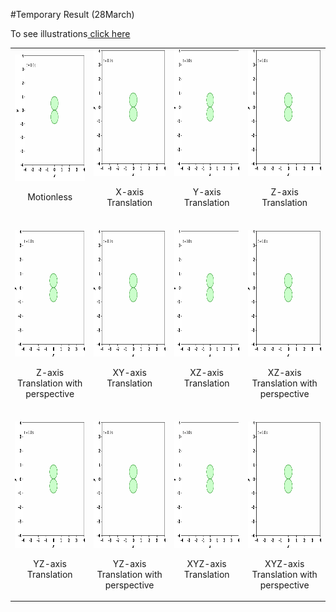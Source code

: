 #Temporary Result (28March)

To see illustrations<a href="https://docs.google.com/document/d/1sPUEbgdDKk0lN3tvGKjdI0X0MHleW4hW2XIJrxzFCg0/edit?usp=sharing" target="_blank"> click here</a>


<table>
  <tr>
    <td>
        <img src="trans/000000.gif" alt="Observation video Ishikawa" style="width:216px;height:202px;">
        <p align="center"> Motionless</p>
    </td>
    <td>
        <img src="trans/100000.gif" alt="Observation video Ishikawa" style="width:216px;height:202px;">
        <p align="center"> X-axis Translation</p>
    </td>
    <td>
        <img src="trans/010000.gif" alt="Observation video Ishikawa" style="width:216px;height:202px;">
        <p align="center"> Y-axis Translation</p>
    </td>
    <td>
        <img src="trans/001000.gif" alt="Observation video Ishikawa" style="width:216px;height:202px;">
        <p align="center"> Z-axis Translation</p>
    </td>
  </tr>
  <tr>
    <td>
        <br>
        <img src="trans/001000-pers.gif" alt="Observation video Ishikawa" style="width:216px;height:202px;">
        <p align="center"> Z-axis Translation with perspective</p>
    </td>
    <td>
        <img src="trans/110000.gif" alt="Observation video Ishikawa" style="width:216px;height:202px;">
        <p align="center"> XY-axis Translation </p>
    </td>
    <td>
        <img src="trans/101000.gif" alt="Observation video Ishikawa" style="width:216px;height:202px;">
        <p align="center"> XZ-axis Translation</p>
    </td>
    <td>
        <br>
        <img src="trans/101000-pers.gif" alt="Observation video Ishikawa" style="width:216px;height:202px;">
        <p align="center"> XZ-axis Translation with perspective</p>
    </td>
  </tr>
     <td>
        <img src="trans/011000.gif" alt="Observation video Ishikawa" style="width:216px;height:202px;">
        <p align="center"> YZ-axis Translation</p>
    </td>
    <td>
        <br>
        <img src="trans/011000-pers.gif" alt="Observation video Ishikawa" style="width:216px;height:202px;">
        <p align="center"> YZ-axis Translation with perspective</p>
    </td>
    <td>
        <img src="trans/111000.gif" alt="Observation video Ishikawa" style="width:216px;height:202px;">
        <p align="center"> XYZ-axis Translation</p>
    </td>
    <td>
        <br>
        <img src="trans/111000-pers.gif" alt="Observation video Ishikawa" style="width:216px;height:202px;">
        <p align="center"> XYZ-axis Translation with perspective</p>
    </td>
  <tr>
  </tr>
</table>